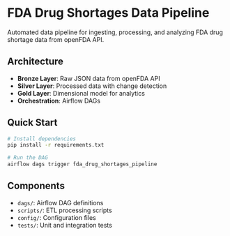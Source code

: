 # FDA Drug Shortages Data Pipeline

Automated data pipeline for ingesting, processing, and analyzing FDA drug shortage data from openFDA API.

## Architecture
- **Bronze Layer**: Raw JSON data from openFDA API
- **Silver Layer**: Processed data with change detection
- **Gold Layer**: Dimensional model for analytics
- **Orchestration**: Airflow DAGs

## Quick Start
```bash
# Install dependencies
pip install -r requirements.txt

# Run the DAG
airflow dags trigger fda_drug_shortages_pipeline
```

## Components
- `dags/`: Airflow DAG definitions
- `scripts/`: ETL processing scripts
- `config/`: Configuration files
- `tests/`: Unit and integration tests
